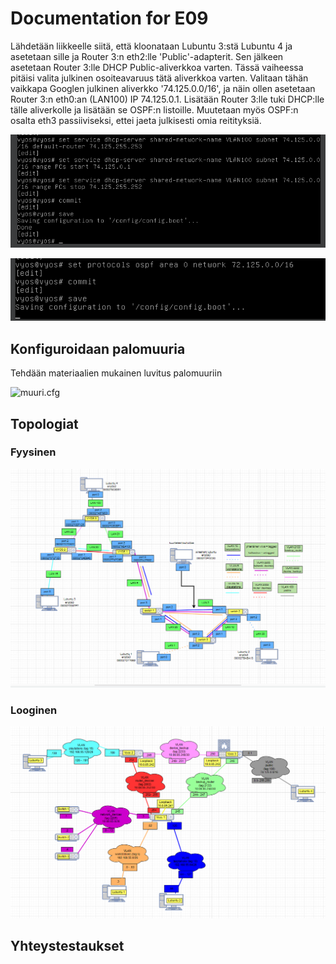 # Documentation for E09

Lähdetään liikkeelle siitä, että kloonataan Lubuntu 3:stä Lubuntu 4 ja asetetaan sille ja Router 3:n eth2:lle 'Public'-adapterit. Sen jälkeen asetetaan Router 3:lle DHCP Public-aliverkkoa varten. Tässä vaiheessa pitäisi valita julkinen osoiteavaruus tätä aliverkkoa varten. Valitaan tähän vaikkapa Googlen julkinen aliverkko '74.125.0.0/16', ja näin ollen asetetaan Router 3:n eth0:an (LAN100) IP 74.125.0.1. Lisätään Router 3:lle tuki DHCP:lle tälle aliverkolle ja lisätään se OSPF:n listoille. Muutetaan myös OSPF:n osalta eth3 passiiviseksi, ettei jaeta julkisesti omia reitityksiä.

![vyos 3 dhcp](./E09/vyos3dhcp.png)

![vyos 3 ospf](./E09/vyos3ospf.png)

## Konfiguroidaan palomuuria

Tehdään materiaalien mukainen luvitus palomuuriin

![muuri.cfg](./E09/firewall.cfg)

## Topologiat

### Fyysinen

![fyysinen topo](./E09/fyysinentopo.png)

### Looginen

![looginen topo](./E09/looginentopo.png)

## Yhteystestaukset

